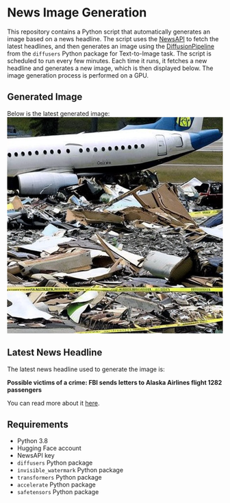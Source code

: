 # News Image Generation
This repository contains a Python script that automatically generates an image based on a news headline. The script uses the [NewsAPI](https://newsapi.org/) to fetch the latest headlines, and then generates an image using the [DiffusionPipeline](https://github.com/huggingface/diffusers) from the `diffusers` Python package for Text-to-Image task.
The script is scheduled to run every few minutes. Each time it runs, it fetches a new headline and generates a new image, which is then displayed below. The image generation process is performed on a GPU.

## Generated Image
Below is the latest generated image:
![Generated Image](image.png)

## Latest News Headline
The latest news headline used to generate the image is:

**Possible victims of a crime: FBI sends letters to Alaska Airlines flight 1282 passengers**

You can read more about it [here](https://komonews.com/news/local/possible-victims-of-a-crime-fbi-sends-letters-to-alaska-airlines-flight-1282-passengers-door-plug-blew-off-airplane-aircraft-seattle-boeing-aviation-personal-injury-attorney-737-max-9-department-negligence).

## Requirements
- Python 3.8
- Hugging Face account
- NewsAPI key
- `diffusers` Python package
- `invisible_watermark` Python package
- `transformers` Python package
- `accelerate` Python package
- `safetensors` Python package
